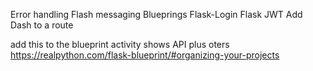 Error handling
Flash messaging
Blueprings
Flask-Login
Flask JWT
Add Dash to a route

add this to the blueprint activity shows API plus oters <https://realpython.com/flask-blueprint/#organizing-your-projects>
